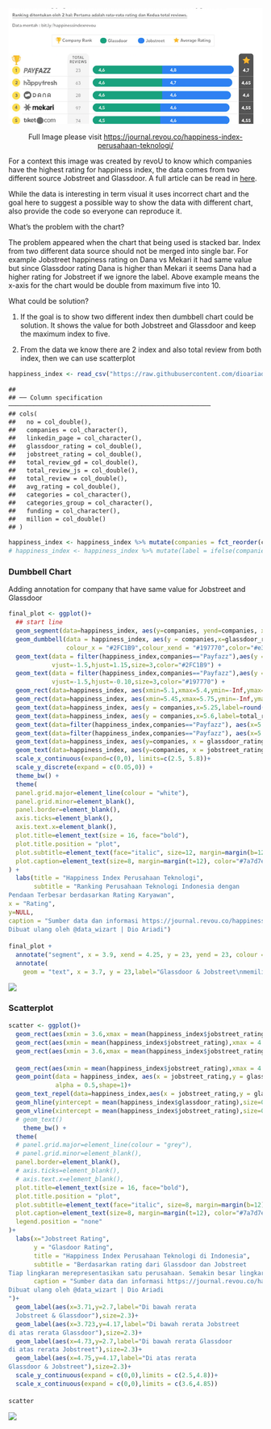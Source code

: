 <center>

<a href="https://journal.revou.co/happiness-index-perusahaan-teknologi/"><img src="revou.png"></a>

Full Image please visit
<https://journal.revou.co/happiness-index-perusahaan-teknologi/>
</center>

For a context this image was created by revoU to know which companies
have the highest rating for happiness index, the data comes from two
different source Jobstreet and Glassdoor. A full article can be read in
[here](https://journal.revou.co/happiness-index-perusahaan-teknologi/).

While the data is interesting in term visual it uses incorrect chart and
the goal here to suggest a possible way to show the data with different
chart, also provide the code so everyone can reproduce it.

What’s the problem with the chart?

The problem appeared when the chart that being used is stacked bar.
Index from two different data source should not be merged into single
bar. For example Jobstreet happiness rating on Dana vs Mekari it had
same value but since Glassdoor rating Dana is higher than Mekari it
seems Dana had a higher rating for Jobstreet if we ignore the label.
Above example means the x-axis for the chart would be double from
maximum five into 10.

What could be solution?

1.  If the goal is to show two different index then dumbbell chart could
    be solution. It shows the value for both Jobstreet and Glassdoor and
    keep the maximum index to five.

2.  From the data we know there are 2 index and also total review from
    both index, then we can use scatterplot

``` r
happiness_index <- read_csv("https://raw.githubusercontent.com/dioariadi/quick-analysis-datawizart/main/happiness_index_revou.csv")
```

    ## 
    ## ── Column specification ────────────────────────────────────────────────────────
    ## cols(
    ##   no = col_double(),
    ##   companies = col_character(),
    ##   linkedin_page = col_character(),
    ##   glassdoor_rating = col_double(),
    ##   jobstreet_rating = col_double(),
    ##   total_review_gd = col_double(),
    ##   total_review_js = col_double(),
    ##   total_review = col_double(),
    ##   avg_rating = col_double(),
    ##   categories = col_character(),
    ##   categories_group = col_character(),
    ##   funding = col_character(),
    ##   million = col_double()
    ## )

``` r
happiness_index <- happiness_index %>% mutate(companies = fct_reorder(companies,avg_rating,max))
# happiness_index <- happiness_index %>% mutate(label = ifelse(companies=="Payfazz","Avg<br>Rating",NA))
```

### Dumbbell Chart

Adding annotation for company that have same value for Jobstreet and
Glassdoor

``` r
final_plot <- ggplot()+
  ## start line
  geom_segment(data=happiness_index, aes(y=companies, yend=companies, x=2.5, xend=5.2), color="#b2b2b2", size=0.15) +
  geom_dumbbell(data = happiness_index, aes(y = companies,x=glassdoor_rating,xend=jobstreet_rating),
                colour_x = "#2FC1B9",colour_xend = "#197770",color="#e3e2e1", size=2) +
  geom_text(data = filter(happiness_index,companies=="Payfazz"),aes(y = companies,x=glassdoor_rating,label="Glassdoor"),
            vjust=-1.5,hjust=1.15,size=3,color="#2FC1B9") +
  geom_text(data = filter(happiness_index,companies=="Payfazz"),aes(y = companies,x=jobstreet_rating,label="JobStreet"),
            vjust=-1.5,hjust=-0.10,size=3,color="#197770") +
  geom_rect(data=happiness_index, aes(xmin=5.1,xmax=5.4,ymin=-Inf,ymax=Inf),fill="grey")+
  geom_rect(data=happiness_index, aes(xmin=5.45,xmax=5.75,ymin=-Inf,ymax=Inf),fill="grey")+
  geom_text(data=happiness_index, aes(y = companies,x=5.25,label=round(avg_rating,1)),size=3)+
  geom_text(data=happiness_index, aes(y = companies,x=5.6,label=total_review),size=3)+
  geom_text(data=filter(happiness_index,companies=="Payfazz"), aes(x=5.25,y=companies,label="Avg\nRating"),size=3.2,vjust=-0.52)+
  geom_text(data=filter(happiness_index,companies=="Payfazz"), aes(x=5.6,y=companies,label="Total\nReview"),size=3.2,vjust=-.52)+
  geom_text(data=happiness_index, aes(y=companies, x = glassdoor_rating, label=glassdoor_rating),vjust=2,size=2.5,color="#2FC1B9")+
  geom_text(data=happiness_index, aes(y=companies, x = jobstreet_rating, label=jobstreet_rating),vjust=2,size=2.5,color="#197770")+
  scale_x_continuous(expand=c(0,0), limits=c(2.5, 5.8))+
  scale_y_discrete(expand = c(0.05,0)) +
  theme_bw() +
  theme(
  panel.grid.major=element_line(colour = "white"),
  panel.grid.minor=element_blank(),
  panel.border=element_blank(),
  axis.ticks=element_blank(),
  axis.text.x=element_blank(),
  plot.title=element_text(size = 16, face="bold"),
  plot.title.position = "plot",
  plot.subtitle=element_text(face="italic", size=12, margin=margin(b=12)),
  plot.caption=element_text(size=8, margin=margin(t=12), color="#7a7d7e")
) +
  labs(title = "Happiness Index Perusahaan Teknologi",
       subtitle = "Ranking Perusahaan Teknologi Indonesia dengan
Pendaan Terbesar berdasarkan Rating Karyawan",
x = "Rating",
y=NULL,
caption = "Sumber data dan informasi https://journal.revou.co/happiness-index-perusahaan-teknologi/
Dibuat ulang oleh @data_wizart | Dio Ariadi")

final_plot +
  annotate("segment", x = 3.9, xend = 4.25, y = 23, yend = 23, colour = "grey", size=1, arrow=arrow(length = unit(2.5,"mm"),type = "closed"))+
  annotate(
    geom = "text", x = 3.7, y = 23,label="Glassdoor & Jobstreet\nmemiliki nilai sama",size=2.5)
```

<img src="Revamp-chart-happiness-index-revou_files/figure-markdown_github/geom dumbbell-1.png" style="display: block; margin: auto;" />

### Scatterplot

``` r
scatter <- ggplot()+
  geom_rect(aes(xmin = 3.6,xmax = mean(happiness_index$jobstreet_rating),ymin=2.5,ymax=mean(happiness_index$glassdoor_rating)),fill="red",alpha=0.2)+
  geom_rect(aes(xmin = mean(happiness_index$jobstreet_rating),xmax = 4.85 ,ymin=2.5,ymax=mean(happiness_index$glassdoor_rating)),fill="yellow",alpha=0.2)+
  geom_rect(aes(xmin = 3.6,xmax = mean(happiness_index$jobstreet_rating),ymin=mean(happiness_index$glassdoor_rating),ymax=4.8),fill="yellow",alpha=0.2)+
  
  geom_rect(aes(xmin = mean(happiness_index$jobstreet_rating),xmax = 4.85 ,ymin=mean(happiness_index$glassdoor_rating),ymax=4.8),fill="green",alpha=0.2)+
  geom_point(data = happiness_index, aes(x = jobstreet_rating,y = glassdoor_rating,size=(total_review_gd+total_review_js)),
             alpha = 0.5,shape=1)+
  geom_text_repel(data=happiness_index,aes(x = jobstreet_rating,y = glassdoor_rating,label=companies),size=2.5,force =1,min.segment.length = 0.5)+
  geom_hline(yintercept = mean(happiness_index$glassdoor_rating),size=0.2,linetype="dashed")+
  geom_vline(xintercept = mean(happiness_index$jobstreet_rating),size=0.2,linetype="dashed")+
  # geom_text()
    theme_bw() +
  theme(
  # panel.grid.major=element_line(colour = "grey"),
  # panel.grid.minor=element_blank(),
  panel.border=element_blank(),
  # axis.ticks=element_blank(),
  # axis.text.x=element_blank(),
  plot.title=element_text(size = 16, face="bold"),
  plot.title.position = "plot",
  plot.subtitle=element_text(face="italic", size=8, margin=margin(b=12)),
  plot.caption=element_text(size=8, margin=margin(t=12), color="#7a7d7e"),
  legend.position = "none"
)+
  labs(x="Jobstreet Rating",
       y = "Glasdoor Rating",
       title = "Happiness Index Perusahaan Teknologi di Indonesia",
       subtitle = "Berdasarkan rating dari Glassdoor dan Jobstreet
Tiap lingkaran merepresentasikan satu perusahaan. Semakin besar lingkaran semakin banyak jumlah review",
       caption = "Sumber data dan informasi https://journal.revou.co/happiness-index-perusahaan-teknologi/
Dibuat ulang oleh @data_wizart | Dio Ariadi
")+
  geom_label(aes(x=3.71,y=2.7,label="Di bawah rerata 
  Jobstreet & Glassdoor"),size=2.3)+
  geom_label(aes(x=3.723,y=4.17,label="Di bawah rerata Jobstreet
di atas rerata Glassdoor"),size=2.3)+
  geom_label(aes(x=4.73,y=2.7,label="Di bawah rerata Glassdoor 
di atas rerata Jobstreet"),size=2.3)+
  geom_label(aes(x=4.75,y=4.17,label="Di atas rerata
Glassdoor & Jobstreet"),size=2.3)+
  scale_y_continuous(expand = c(0,0),limits = c(2.5,4.8))+
  scale_x_continuous(expand = c(0,0),limits = c(3.6,4.85))

scatter
```

![](Revamp-chart-happiness-index-revou_files/figure-markdown_github/scatterplot-1.png)
